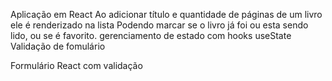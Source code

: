 Aplicação em React
Ao adicionar título e quantidade de páginas de um livro ele é renderizado na lista
Podendo marcar se o livro já foi ou esta sendo lido, ou se é favorito.
gerenciamento de estado com hooks useState
Validação de fomulário

Formulário React com validação